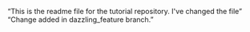 “This is the readme file for the tutorial repository.  I've changed the file”
“Change added in dazzling_feature branch.”